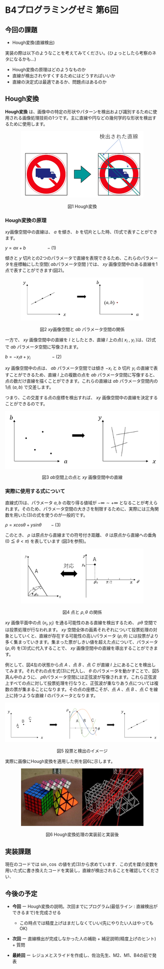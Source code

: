 
# B4プログラミングゼミ 第6回

## 今回の課題
* Hough変換(直線検出)

実装の際は以下のようなことを考えてみてください。(ひょっとしたら考察のネタになるかも...)

- Hough変換の原理はどのようなものか
- 直線が検出されやすくするためにはどうすればいいか
- 直線の決定式は最適であるか、問題点はあるのか

##  Hough変換

**Hough変換** は、画像中の特定の形状やパターンを検出および識別するために使用される画像処理技術の1つです。主に直線や円などの幾何学的な形状を検出するために使用します。

<div style="text-align: center;">
<img src="semi_img/6_example.png" width = "400">

図1 Hough変換

</div>

###  Hough変換の原理

$xy$画像空間中の直線は、 $a$ を傾き、 $b$ を切片とした時、(1)式で表すことができます。

$y = ax + b \ \ \ \ \ \ \ \ \ \ \ \ \ \ \ \ \  - (1)$


傾きと $y$ 切片との2つのパラメータで直線を表現できるため、これらのパラメータを座標軸にした空間( $ab$パラメータ空間 )では、 $xy$ 画像空間中のある直線を1点で表すことができます(図2)。

<div style="text-align: center;">
<img src="semi_img/6_xy.png" width = "400">

図2 $xy$画像空間と $ab$ パラメータ空間の関係
</div>

一方で、 $xy$ 画像空間中の直線を $l$ としたとき、直線 $l$ 上の点( $x_i$ , $y_i$ )は、(2)式で $ab$ パラメータ空間に写像されます。

$b = -x_i a + y_i \ \ \ \ \ \ \ \ \ \ \ \ \ \ \ \ \  - (2)$

 $xy$ 画像空間中の点は、 $ab$ パラメータ空間では傾き $-x_i$ と $b$ 切片 $y_i$ の直線で表すことができるため、直線 $l$ 上の複数の点を $ab$ パラメータ空間に写像すると、点の数だけ直線を描くことができます。これらの直線は $ab$ パラメータ空間内の1点 $(a, b)$ で交差します。

つまり、この交差する点の座標を検出すれば、 $xy$ 画像空間中の直線を決定することができるのです。


<div style="text-align: center;">
<img src="semi_img/6_ab2xy.png">

図3 $ab$空間上の点と $xy$ 画像空間中の直線

</div>

### 実際に使用する式について
直線式(1)は、パラメータ $a, b$ の取り得る値域が $- \infty \sim + \infty$ となることが考えられます。そのため、パラメータ空間の大きさを制限するために、実際には三角関数を用いた(3)の式を使うのが一般的です。

$\rho = x cos \theta + y sin \theta \ \ \ \ \ \ \ - (3)$

このとき、 $\rho$ は原点から直線までの符号付き距離、 $\theta$ は原点から直線への垂角 $(0 \leqq \theta < \pi)$ を表しています (図3を参照)。


<div style="text-align: center;">
<img src="semi_img/6_line.png" width = "400">

図4 点と $ρ,θ$ の関係

</div>

 $xy$ 画像平面中の点 $(x_i, y_i)$ を通る可能性のある直線を検出するため、 $ρθ$ 空間では投票処理が行なわれます。 $xy$ 空間全体の画素それぞれについて投票処理の対象としていくと、直線が存在する可能性の高いパラメータ $(ρ,θ)$ には投票がより多く集まっていきます。集まった票がしきい値を超えた点について、パラメータ $(\rho, \theta)$ を(3)式に代入することで、 $xy$ 画像空間中の直線を導出することができます。


例として、図4左の状態から点 $A$ 、点 $B$ 、点 $C$ が直線 $l$ 上にあることを検出してみます。それぞれの点を式(3)に代入し、 $\theta$ のパラメータを動かすことで、図5真ん中のように、 $\rho  \theta$パラメータ空間には正弦波が写像されます。これら正弦波上すべての点に対して投票処理を行なうと、正弦波が重なりあう点については複数の票が集まることになります。その点の座標こそが、点 $A$ 、点 $B$ 、点 $C$ を線上に持つような直線 $l$ のパラメータとなります。

<div style="text-align: center;">
<img src="semi_img/6_graph.png">

図5 投票と検出のイメージ
</div>

実際に画像にHough変換を適用した例を図6に示します。


<div style="text-align: center;">
<img src="semi_img/6_detected.png" width = "400">

図6 Hough変換処理の実装前と実装後
</div>



## 実装課題
現在のコードでは $\sin, \cos$ の値を式(3)から求めています．この式を媒介変数を用いた式に書き換えたコードを実装し，直線が検出されることを確認してください．




## 今後の予定
* **今回** ー Hough変換の説明。次回までにプログラム(最低ライン : 直線検出ができるまで)を完成させる
  * この時点では精度上げはまだしなくていい(先にやりたい人はやってもOK)

* **次回** ー 直線検出が完成しなかった人の補助 + 補足説明(精度上げのヒント) + 質問

* **最終回** ー レジュメとスライドを作成し、佐治先生、M2、M1、B4の前で発表　



